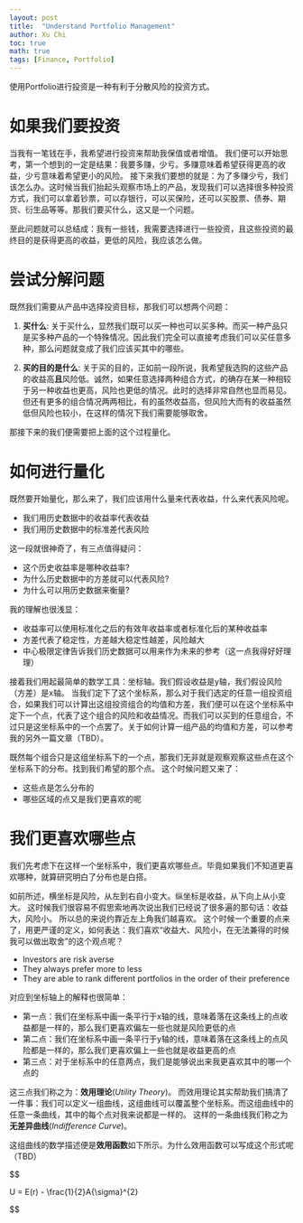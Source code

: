 ```yaml
---
layout: post
title:  "Understand Portfolio Management"
author: Xu Chi
toc: true
math: true
tags: [Finance, Portfolio]
---
```


使用Portfolio进行投资是一种有利于分散风险的投资方式。

# 如果我们要投资

当我有一笔钱在手，我希望进行投资来帮助我保值或者增值。
我们便可以开始思考，第一个想到的一定是结果：我要多赚，少亏。多赚意味着希望获得更高的收益，少亏意味着希望更小的风险。
接下来我们要想的就是：为了多赚少亏，我们该怎么办。这时候当我们抬起头观察市场上的产品，发现我们可以选择很多种投资方式，我们可以拿着钞票，可以存银行，可以买保险，还可以买股票、债券、期货、衍生品等等。那我们要买什么，这又是一个问题。

至此问题就可以总结成：我有一些钱，我需要选择进行一些投资，且这些投资的最终目的是获得更高的收益，更低的风险，我应该怎么做。

# 尝试分解问题

既然我们需要从产品中选择投资目标，那我们可以想两个问题：

1. **买什么**: 关于买什么，显然我们既可以买一种也可以买多种。而买一种产品只是买多种产品的一个特殊情况。因此我们完全可以直接考虑我们可以买任意多种，那么问题就变成了我们应该买其中的哪些。

2. **买的目的是什么**: 关于买的目的，正如前一段所说，我希望我选购的这些产品的收益高**且**风险低。诚然，如果任意选择两种组合方式，的确存在某一种相较于另一种收益也更高，风险也更低的情况。此时的选择非常自然也显而易见。但还有更多的组合情况两两相比，有的虽然收益高，但风险大而有的收益虽然低但风险也较小，在这样的情况下我们需要能够取舍。

那接下来的我们便需要把上面的这个过程量化。

# 如何进行量化

既然要开始量化，那么来了，我们应该用什么量来代表收益，什么来代表风险呢。

  * 我们用历史数据中的收益率代表收益
  * 我们用历史数据中的标准差代表风险

这一段就很神奇了，有三点值得疑问：

  * 这个历史收益率是哪种收益率?
  * 为什么历史数据中的方差就可以代表风险?
  * 为什么可以用历史数据来衡量?

我的理解也很浅显：

 * 收益率可以使用标准化之后的有效年收益率或者标准化后的某种收益率
 * 方差代表了稳定性，方差越大稳定性越差，风险越大
 * 中心极限定律告诉我们历史数据可以用来作为未来的参考（这一点我得好好理理）

接着我们用起最简单的数学工具：坐标轴。我们假设收益是y轴，我们假设风险（方差）是x轴。
当我们定下了这个坐标系，那么对于我们选定的任意一组投资组合，如果我们可以计算出这组投资组合的均值和方差，我们便可以在这个坐标系中定下一个点，代表了这个组合的风险和收益情况。而我们可以买到的任意组合，不过只是这坐标系中的一个点罢了。关于如何计算一组产品的均值和方差，可以参考我的另外一篇文章（TBD）。

既然每个组合只是这组坐标系下的一个点，那我们无非就是观察观察这些点在这个坐标系下的分布。找到我们希望的那个点。
这个时候问题又来了：
 * 这些点是怎么分布的
 * 哪些区域的点又是我们更喜欢的呢

# 我们更喜欢哪些点

我们先考虑下在这样一个坐标系中，我们更喜欢哪些点。毕竟如果我们不知道更喜欢哪种，就算研究明白了分布也是白搭。

如前所述，横坐标是风险，从左到右自小变大。纵坐标是收益，从下向上从小变大。
这时候我们很容易不假思索地再次说出我们已经说了很多遍的那句话：收益大，风险小。
所以总的来说约靠近左上角我们越喜欢。
这个时候一个重要的点来了，用更严谨的定义，如何表达：我们喜欢“收益大、风险小，在无法兼得的时候我可以做出取舍”的这个观点呢？

  * Investors are risk averse
  * They always prefer more to less
  * They are able to rank different portfolios in the order of their preference 

对应到坐标轴上的解释也很简单：

  * 第一点：我们在坐标系中画一条平行于x轴的线，意味着落在这条线上的点收益都是一样的，那么我们更喜欢偏左一些也就是风险更低的点
  * 第二点：我们在坐标系中画一条平行于y轴的线，意味着落在这条线上的点风险都是一样的，那么我们更喜欢偏上一些也就是收益更高的点
  * 第三点：对于坐标系中的任意两点，我们是能够说出来我更喜欢其中的哪一个点的

这三点我们称之为：**效用理论**(*Utility Theory*)。
而效用理论其实帮助我们搞清了一件事：我们可以定义一组曲线，这组曲线可以覆盖整个坐标系。而这组曲线中的任意一条曲线，其中的每个点对我来说都是一样的。
这样的一条曲线我们称之为**无差异曲线**(*Indifference Curve*)。

这组曲线的数学描述便是**效用函数**如下所示。为什么效用函数可以写成这个形式呢（TBD）

$$

U = E(r) - \frac{1}{2}A{\sigma}^{2}

$$